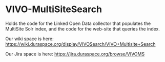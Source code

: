 VIVO-MultiSiteSearch
====================

Holds the code for the Linked Open Data collector that populates the MultiSite Solr index, and the code for the web-site that queries the index.

Our wiki space is here: https://wiki.duraspace.org/display/VIVOSearch/VIVO+Multisite+Search

Our Jira space is here: https://jira.duraspace.org/browse/VIVOMS
